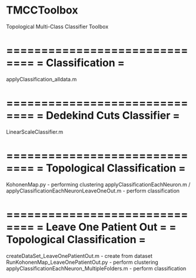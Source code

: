 # TMCCToolbox

Topological Multi-Class Classifier Toolbox

==============================
= Classification             =
==============================
applyClassification_alldata.m

==============================
= Dedekind Cuts Classifier   =
==============================
LinearScaleClassifier.m

==============================
= Topological Classification =
==============================
KohonenMap.py - performing clustering
applyClassificationEachNeuron.m / applyClassificationEachNeuronLeaveOneOut.m  - perform classification

==============================
= Leave One Patient Out      =
= Topological Classification =
==============================
createDataSet_LeaveOnePatientOut.m  - create from dataset
RunKohonenMap_LeaveOnePatientOut.py - perform clustering
applyClassificationEachNeuron_MultipleFolders.m - perform classification
